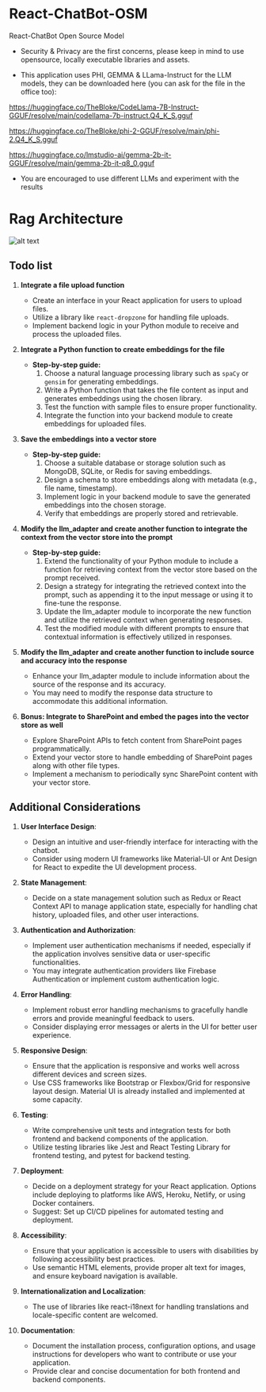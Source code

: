 # React-ChatBot-OSM

React-ChatBot Open Source Model

- Security & Privacy are the first concerns, please keep in mind to use opensource, locally executable libraries and assets.

- This application uses PHI, GEMMA & LLama-Instruct for the LLM models, they can be downloaded here (you can ask for the file in the office too):

https://huggingface.co/TheBloke/CodeLlama-7B-Instruct-GGUF/resolve/main/codellama-7b-instruct.Q4_K_S.gguf

https://huggingface.co/TheBloke/phi-2-GGUF/resolve/main/phi-2.Q4_K_S.gguf

https://huggingface.co/lmstudio-ai/gemma-2b-it-GGUF/resolve/main/gemma-2b-it-q8_0.gguf

- You are encouraged to use different LLMs and experiment with the results

# Rag Architecture

![alt text](https://docs.aws.amazon.com/images/sagemaker/latest/dg/images/jumpstart/jumpstart-fm-rag.jpg)

## Todo list

1. **Integrate a file upload function**

   - Create an interface in your React application for users to upload files.
   - Utilize a library like `react-dropzone` for handling file uploads.
   - Implement backend logic in your Python module to receive and process the uploaded files.

2. **Integrate a Python function to create embeddings for the file**

   - **Step-by-step guide:**
     1. Choose a natural language processing library such as `spaCy` or `gensim` for generating embeddings.
     2. Write a Python function that takes the file content as input and generates embeddings using the chosen library.
     3. Test the function with sample files to ensure proper functionality.
     4. Integrate the function into your backend module to create embeddings for uploaded files.

3. **Save the embeddings into a vector store**

   - **Step-by-step guide:**
     1. Choose a suitable database or storage solution such as MongoDB, SQLite, or Redis for saving embeddings.
     2. Design a schema to store embeddings along with metadata (e.g., file name, timestamp).
     3. Implement logic in your backend module to save the generated embeddings into the chosen storage.
     4. Verify that embeddings are properly stored and retrievable.

4. **Modify the llm_adapter and create another function to integrate the context from the vector store into the prompt**

   - **Step-by-step guide:**
     1. Extend the functionality of your Python module to include a function for retrieving context from the vector store based on the prompt received.
     2. Design a strategy for integrating the retrieved context into the prompt, such as appending it to the input message or using it to fine-tune the response.
     3. Update the llm_adapter module to incorporate the new function and utilize the retrieved context when generating responses.
     4. Test the modified module with different prompts to ensure that contextual information is effectively utilized in responses.

5. **Modify the llm_adapter and create another function to include source and accuracy into the response**

   - Enhance your llm_adapter module to include information about the source of the response and its accuracy.
   - You may need to modify the response data structure to accommodate this additional information.

6. **Bonus: Integrate to SharePoint and embed the pages into the vector store as well**
   - Explore SharePoint APIs to fetch content from SharePoint pages programmatically.
   - Extend your vector store to handle embedding of SharePoint pages along with other file types.
   - Implement a mechanism to periodically sync SharePoint content with your vector store.

## Additional Considerations

1. **User Interface Design**:

   - Design an intuitive and user-friendly interface for interacting with the chatbot.
   - Consider using modern UI frameworks like Material-UI or Ant Design for React to expedite the UI development process.

2. **State Management**:

   - Decide on a state management solution such as Redux or React Context API to manage application state, especially for handling chat history, uploaded files, and other user interactions.

3. **Authentication and Authorization**:

   - Implement user authentication mechanisms if needed, especially if the application involves sensitive data or user-specific functionalities.
   - You may integrate authentication providers like Firebase Authentication or implement custom authentication logic.

4. **Error Handling**:

   - Implement robust error handling mechanisms to gracefully handle errors and provide meaningful feedback to users.
   - Consider displaying error messages or alerts in the UI for better user experience.

5. **Responsive Design**:

   - Ensure that the application is responsive and works well across different devices and screen sizes.
   - Use CSS frameworks like Bootstrap or Flexbox/Grid for responsive layout design. Material UI is already installed and implemented at some capacity.

6. **Testing**:

   - Write comprehensive unit tests and integration tests for both frontend and backend components of the application.
   - Utilize testing libraries like Jest and React Testing Library for frontend testing, and pytest for backend testing.

7. **Deployment**:

   - Decide on a deployment strategy for your React application. Options include deploying to platforms like AWS, Heroku, Netlify, or using Docker containers.
   - Suggest: Set up CI/CD pipelines for automated testing and deployment.

8. **Accessibility**:

   - Ensure that your application is accessible to users with disabilities by following accessibility best practices.
   - Use semantic HTML elements, provide proper alt text for images, and ensure keyboard navigation is available.

9. **Internationalization and Localization**:

   - The use of libraries like react-i18next for handling translations and locale-specific content are welcomed.

10. **Documentation**:
    - Document the installation process, configuration options, and usage instructions for developers who want to contribute or use your application.
    - Provide clear and concise documentation for both frontend and backend components.
